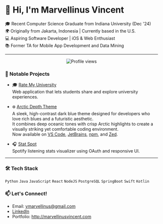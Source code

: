 # 👋 Hi, I'm Marvellinus Vincent

🎓 Recent Computer Science Graduate from Indiana University (Dec '24)  
🌍 Originally from Jakarta, Indonesia | Currently based in the U.S.  
💻 Aspiring Software Developer | iOS & Web Enthusiast  
📚 Former TA for Mobile App Development and Data Mining

---

<p align="center">
  <img src="https://komarev.com/ghpvc/?username=blackhat955&color=blueviolet&style=flat" alt="Profile views"/>
</p>

### 💼 Notable Projects

- 🎓 [Rate My University](http://ratemyuniversity.io)  
  Web application that lets students share and explore university experiences.

- ❄️ [Arctic Depth Theme](http://arcticdepthshowcase.vercel.app)  
  A sleek, high-contrast dark blue theme designed for developers who love rich blues and a futuristic aesthetic.  
  It combines deep oceanic tones with crisp Arctic highlights to create a visually striking yet comfortable coding environment.  
  Now available on [VS Code](https://marketplace.visualstudio.com/items?itemName=MarvellinusVincent.arctic-depth), [JetBrains](https://plugins.jetbrains.com/plugin/27074-arcticdepth/), [npm](https://www.npmjs.com/package/arctic-depth), and [Zed](https://zed.dev/extensions?query=arctic+depth).

- 🎧 [Stat Spot](https://github.com/MarvellinusVincent/StatTrack)  
  Spotify listening stats visualizer using OAuth and responsive UI.

---

### 🛠 Tech Stack
`Python` `Java` `JavaScript` `React` `NodeJS` `PostgreSQL` `SpringBoot` `Swift` `Kotlin`

### 📫 Let's Connect!
- Email: vmarvellinus@gmail.com  
- [LinkedIn](https://www.linkedin.com/in/marvellinusvincent/)  
- Portfolio: http://marvellinusvincent.com
